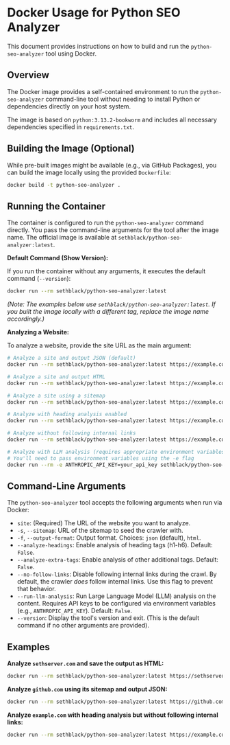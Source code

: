 # Docker Usage for Python SEO Analyzer

This document provides instructions on how to build and run the `python-seo-analyzer` tool using Docker.

## Overview

The Docker image provides a self-contained environment to run the `python-seo-analyzer` command-line tool without needing to install Python or dependencies directly on your host system.

The image is based on `python:3.13.2-bookworm` and includes all necessary dependencies specified in `requirements.txt`.

## Building the Image (Optional)

While pre-built images might be available (e.g., via GitHub Packages), you can build the image locally using the provided `Dockerfile`:

```bash
docker build -t python-seo-analyzer .
```

## Running the Container

The container is configured to run the `python-seo-analyzer` command directly. You pass the command-line arguments for the tool after the image name. The official image is available at `sethblack/python-seo-analyzer:latest`.

**Default Command (Show Version):**

If you run the container without any arguments, it executes the default command (`--version`):

```bash
docker run --rm sethblack/python-seo-analyzer:latest
```
*(Note: The examples below use `sethblack/python-seo-analyzer:latest`. If you built the image locally with a different tag, replace the image name accordingly.)*

**Analyzing a Website:**

To analyze a website, provide the site URL as the main argument:

```bash
# Analyze a site and output JSON (default)
docker run --rm sethblack/python-seo-analyzer:latest https://example.com

# Analyze a site and output HTML
docker run --rm sethblack/python-seo-analyzer:latest https://example.com -f html > analysis_report.html

# Analyze a site using a sitemap
docker run --rm sethblack/python-seo-analyzer:latest https://example.com -s https://example.com/sitemap.xml

# Analyze with heading analysis enabled
docker run --rm sethblack/python-seo-analyzer:latest https://example.com --analyze-headings

# Analyze without following internal links
docker run --rm sethblack/python-seo-analyzer:latest https://example.com --no-follow-links

# Analyze with LLM analysis (requires appropriate environment variables for the LLM provider, e.g., ANTHROPIC_API_KEY)
# You'll need to pass environment variables using the -e flag
docker run --rm -e ANTHROPIC_API_KEY=your_api_key sethblack/python-seo-analyzer:latest https://example.com --run-llm-analysis
```

## Command-Line Arguments

The `python-seo-analyzer` tool accepts the following arguments when run via Docker:

*   `site`: (Required) The URL of the website you want to analyze.
*   `-s`, `--sitemap`: URL of the sitemap to seed the crawler with.
*   `-f`, `--output-format`: Output format. Choices: `json` (default), `html`.
*   `--analyze-headings`: Enable analysis of heading tags (h1-h6). Default: `False`.
*   `--analyze-extra-tags`: Enable analysis of other additional tags. Default: `False`.
*   `--no-follow-links`: Disable following internal links during the crawl. By default, the crawler *does* follow internal links. Use this flag to prevent that behavior.
*   `--run-llm-analysis`: Run Large Language Model (LLM) analysis on the content. Requires API keys to be configured via environment variables (e.g., `ANTHROPIC_API_KEY`). Default: `False`.
*   `--version`: Display the tool's version and exit. (This is the default command if no other arguments are provided).

## Examples

**Analyze `sethserver.com` and save the output as HTML:**

```bash
docker run --rm sethblack/python-seo-analyzer:latest https://sethserver.com -f html > sethserver_report.html
```

**Analyze `github.com` using its sitemap and output JSON:**

```bash
docker run --rm sethblack/python-seo-analyzer:latest https://github.com -s https://github.com/sitemap.xml
```

**Analyze `example.com` with heading analysis but without following internal links:**

```bash
docker run --rm sethblack/python-seo-analyzer:latest https://example.com --analyze-headings --no-follow-links
